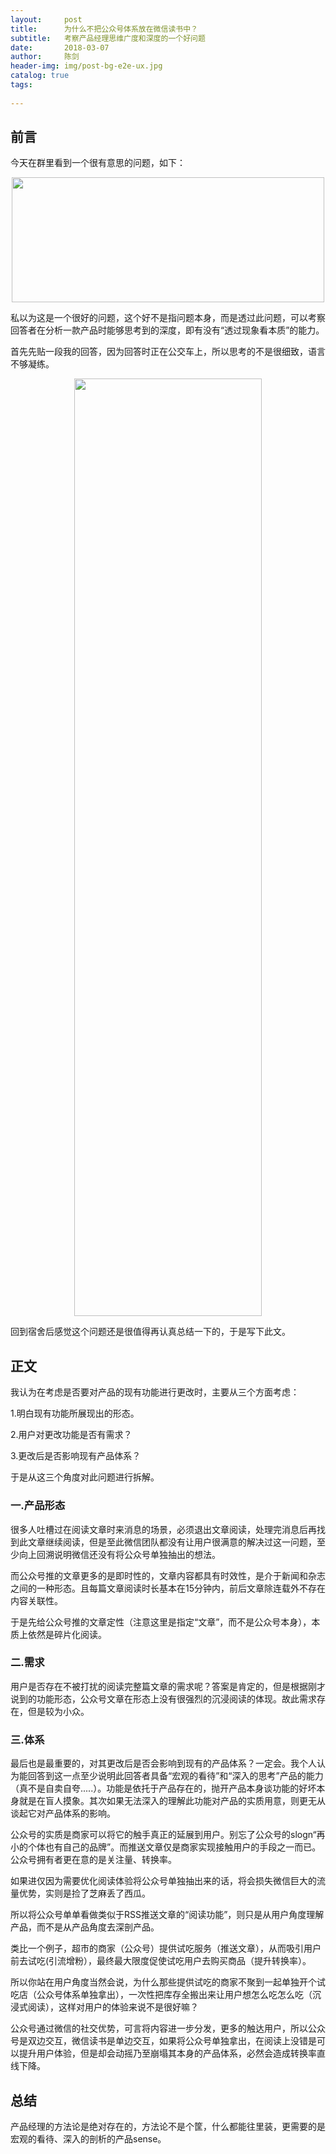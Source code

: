 ```yaml
---
layout:     post
title:      为什么不把公众号体系放在微信读书中？
subtitle:   考察产品经理思维广度和深度的一个好问题
date:       2018-03-07 
author:     陈剑
header-img: img/post-bg-e2e-ux.jpg
catalog: true
tags:
   
---
```


## 前言
今天在群里看到一个很有意思的问题，如下：

<div align="center">
<img src="http://img.blog.csdn.net/20180307165038914" height="200" width="500">
</div>

私以为这是一个很好的问题，这个好不是指问题本身，而是透过此问题，可以考察回答者在分析一款产品时能够思考到的深度，即有没有“透过现象看本质”的能力。

首先先贴一段我的回答，因为回答时正在公交车上，所以思考的不是很细致，语言不够凝练。

<div align="center">
<img src="http://img.blog.csdn.net/20180307203039955" height="1500" width="300">
</div>

回到宿舍后感觉这个问题还是很值得再认真总结一下的，于是写下此文。

## 正文
我认为在考虑是否要对产品的现有功能进行更改时，主要从三个方面考虑：

1.明白现有功能所展现出的形态。

2.用户对更改功能是否有需求？

3.更改后是否影响现有产品体系？

于是从这三个角度对此问题进行拆解。

### 一.产品形态

很多人吐槽过在阅读文章时来消息的场景，必须退出文章阅读，处理完消息后再找到此文章继续阅读，但是至此微信团队都没有让用户很满意的解决过这一问题，至少向上回溯说明微信还没有将公众号单独抽出的想法。

而公众号推的文章更多的是即时性的，文章内容都具有时效性，是介于新闻和杂志之间的一种形态。且每篇文章阅读时长基本在15分钟内，前后文章除连载外不存在内容关联性。

于是先给公众号推的文章定性（注意这里是指定“文章”，而不是公众号本身），本质上依然是碎片化阅读。

### 二.需求

用户是否存在不被打扰的阅读完整篇文章的需求呢？答案是肯定的，但是根据刚才说到的功能形态，公众号文章在形态上没有很强烈的沉浸阅读的体现。故此需求存在，但是较为小众。

### 三.体系

最后也是最重要的，对其更改后是否会影响到现有的产品体系？一定会。我个人认为能回答到这一点至少说明此回答者具备“宏观的看待”和“深入的思考”产品的能力（真不是自卖自夸.....）。功能是依托于产品存在的，抛开产品本身谈功能的好坏本身就是在盲人摸象。其次如果无法深入的理解此功能对产品的实质用意，则更无从谈起它对产品体系的影响。

公众号的实质是商家可以将它的触手真正的延展到用户。别忘了公众号的slogn“再小的个体也有自己的品牌”。而推送文章仅是商家实现接触用户的手段之一而已。公众号拥有者更在意的是关注量、转换率。

如果进仅因为需要优化阅读体验将公众号单独抽出来的话，将会损失微信巨大的流量优势，实则是捡了芝麻丢了西瓜。

所以将公众号单单看做类似于RSS推送文章的“阅读功能”，则只是从用户角度理解产品，而不是从产品角度去深剖产品。

类比一个例子，超市的商家（公众号）提供试吃服务（推送文章），从而吸引用户前去试吃(引流增粉），最终最大限度促使试吃用户去购买商品（提升转换率）。

所以你站在用户角度当然会说，为什么那些提供试吃的商家不聚到一起单独开个试吃店（公众号体系单独拿出），一次性把库存全搬出来让用户想怎么吃怎么吃（沉浸式阅读），这样对用户的体验来说不是很好嘛？

公众号通过微信的社交优势，可言将内容进一步分发，更多的触达用户，所以公众号是双边交互，微信读书是单边交互，如果将公众号单独拿出，在阅读上没错是可以提升用户体验，但是却会动摇乃至崩塌其本身的产品体系，必然会造成转换率直线下降。

## 总结
产品经理的方法论是绝对存在的，方法论不是个筐，什么都能往里装，更需要的是宏观的看待、深入的剖析的产品sense。
